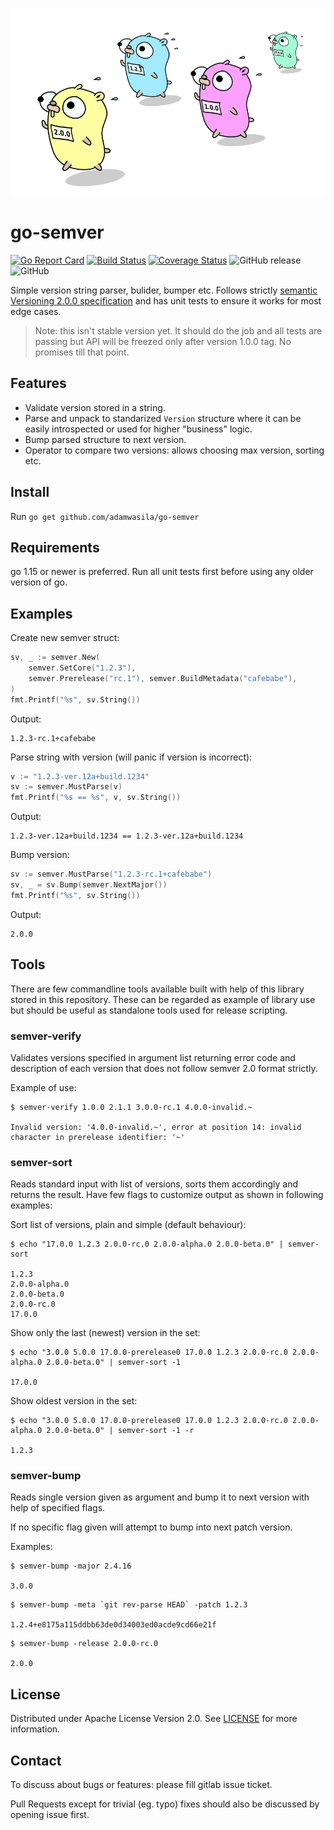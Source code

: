 ![running gophers](running_gophers.png)

# go-semver

[![Go Report Card](https://goreportcard.com/badge/adamwasila/go-semver)](https://goreportcard.com/report/adamwasila/go-semver) [![Build Status](https://github.com/adamwasila/go-semver/actions/workflows/main.yml/badge.svg)](https://github.com/adamwasila/go-semver/actions/workflows/main.yml) [![Coverage Status](https://coveralls.io/repos/github/adamwasila/go-semver/badge.svg?branch=master)](https://coveralls.io/github/adamwasila/go-semver?branch=master) ![GitHub release](https://img.shields.io/github/v/release/adamwasila/go-semver?display_name=tag&sort=semver) ![GitHub](https://img.shields.io/github/license/adamwasila/go-semver)


Simple version string parser, bulider, bumper etc. Follows strictly [semantic Versioning 2.0.0 specification](https://semver.org/) and has unit tests to ensure it works for most edge cases.

> Note: this isn't stable version yet. It should do the job and all tests are passing but API will be freezed only after version 1.0.0 tag. No promises till that point.

## Features

- Validate version stored in a string.
- Parse and unpack to standarized `Version` structure where it can be easily introspected or used for higher "business" logic.
- Bump parsed structure to next version.
- Operator to compare two versions: allows choosing max version, sorting etc.

## Install

Run `go get github.com/adamwasila/go-semver`

## Requirements

go 1.15 or newer is preferred. Run all unit tests first before using any older version of go.

## Examples

Create new semver struct:

```go
sv, _ := semver.New(
    semver.SetCore("1.2.3"),
    semver.Prerelease("rc.1"), semver.BuildMetadata("cafebabe"),
)
fmt.Printf("%s", sv.String())
```

Output:

```console
1.2.3-rc.1+cafebabe
```

Parse string with version (will panic if version is incorrect):

```go
v := "1.2.3-ver.12a+build.1234"
sv := semver.MustParse(v)
fmt.Printf("%s == %s", v, sv.String())
```

Output:

```console
1.2.3-ver.12a+build.1234 == 1.2.3-ver.12a+build.1234
```

Bump version:

```go
sv := semver.MustParse("1.2.3-rc.1+cafebabe")
sv, _ = sv.Bump(semver.NextMajor())
fmt.Printf("%s", sv.String())
```

Output:

```console
2.0.0
```

## Tools

There are few commandline tools available built with help of this library stored in this repository. These can be regarded as example of library use but should be useful as standalone tools used for release scripting.

### semver-verify

Validates versions specified in argument list returning error code and description of each version that does not follow semver 2.0 format strictly.

Example of use:

```console
$ semver-verify 1.0.0 2.1.1 3.0.0-rc.1 4.0.0-invalid.~

Invalid version: '4.0.0-invalid.~', error at position 14: invalid character in prerelease identifier: '~'
```

### semver-sort

Reads standard input with list of versions, sorts them accordingly and returns the result. Have few flags to customize output as shown in following examples:

Sort list of versions, plain and simple (default behaviour):

```console
$ echo "17.0.0 1.2.3 2.0.0-rc.0 2.0.0-alpha.0 2.0.0-beta.0" | semver-sort

1.2.3
2.0.0-alpha.0
2.0.0-beta.0
2.0.0-rc.0
17.0.0 
```

Show only the last (newest) version in the set:

```console
$ echo "3.0.0 5.0.0 17.0.0-prerelease0 17.0.0 1.2.3 2.0.0-rc.0 2.0.0-alpha.0 2.0.0-beta.0" | semver-sort -1

17.0.0
```

Show oldest version in the set:

```console
$ echo "3.0.0 5.0.0 17.0.0-prerelease0 17.0.0 1.2.3 2.0.0-rc.0 2.0.0-alpha.0 2.0.0-beta.0" | semver-sort -1 -r

1.2.3
```

### semver-bump

Reads single version given as argument and bump it to next version with help of specified flags.

If no specific flag given will attempt to bump into next patch version.

Examples:

```console
$ semver-bump -major 2.4.16

3.0.0
```

```console
$ semver-bump -meta `git rev-parse HEAD` -patch 1.2.3

1.2.4+e8175a115ddbb63de0d34003ed0acde9cd66e21f
```

```console
$ semver-bump -release 2.0.0-rc.0

2.0.0
```

## License

Distributed under Apache License Version 2.0. See [LICENSE](LICENSE) for more information.

## Contact

To discuss about bugs or features: please fill gitlab issue ticket.

Pull Requests except for trivial (eg. typo) fixes should also be discussed by opening issue first.
